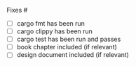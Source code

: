 Fixes #

- [ ] cargo fmt has been run
- [ ] cargo clippy has been run
- [ ] cargo test has been run and passes
- [ ] book chapter included (if relevant)
- [ ] design document included (if relevant)
